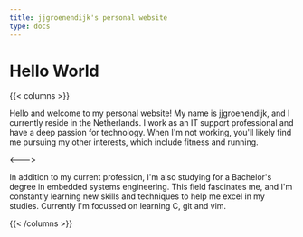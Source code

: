 ```yaml
---
title: jjgroenendijk's personal website
type: docs
---
```


# Hello World

{{< columns >}}

Hello and welcome to my personal website! My name is jjgroenendijk, and I currently reside in the Netherlands.
I work as an IT support professional and have a deep passion for technology. 
When I'm not working, you'll likely find me pursuing my other interests, which include fitness and running.

<--->

In addition to my current profession, I'm also studying for a Bachelor's degree in embedded systems engineering.
This field fascinates me, and I'm constantly learning new skills and techniques to help me excel in my studies.
Currently I'm focussed on learning C, git and vim.

{{< /columns >}}
